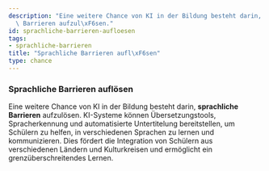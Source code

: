 ```yaml
---
description: "Eine weitere Chance von KI in der Bildung besteht darin, sprachliche\
  \ Barrieren aufzul\xF6sen."
id: sprachliche-barrieren-aufloesen
tags:
- sprachliche-barrieren
title: "Sprachliche Barrieren aufl\xF6sen"
type: chance
---
```



### Sprachliche Barrieren auflösen

Eine weitere Chance von KI in der Bildung besteht darin, **sprachliche Barrieren** aufzulösen. KI-Systeme können Übersetzungstools, Spracherkennung und automatisierte Untertitelung bereitstellen, um Schülern zu helfen, in verschiedenen Sprachen zu lernen und kommunizieren. Dies fördert die Integration von Schülern aus verschiedenen Ländern und Kulturkreisen und ermöglicht ein grenzüberschreitendes Lernen.
